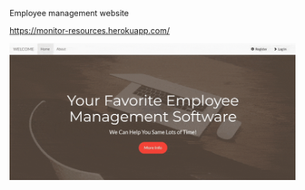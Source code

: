 Employee management website

https://monitor-resources.herokuapp.com/

![alt-text](https://github.com/mahrokh-sadro/employeeManagementWebsite/blob/master/public/images/gif7.gif)
